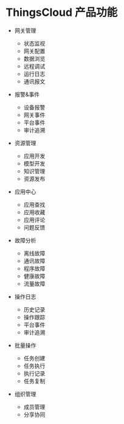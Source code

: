 # ThingsCloud 产品功能

* 网关管理
  * 状态监视
  * 网关配置
  * 数据浏览
  * 远程调试
  * 运行日志
  * 通讯报文

* 报警&事件
  * 设备报警
  * 网关事件
  * 平台事件
  * 审计追溯

* 资源管理
  * 应用开发
  * 模型开发
  * 知识管理
  * 资源发布

* 应用中心
  * 应用查找
  * 应用收藏
  * 应用评论
  * 问题反馈

* 故障分析
  * 离线故障
  * 通讯故障
  * 程序故障
  * 健康故障
  * 流量故障

* 操作日志
  * 历史记录
  * 操作跟踪
  * 平台事件
  * 审计追溯

* 批量操作
  * 任务创建
  * 任务执行
  * 执行记录
  * 任务复制


* 组织管理
  * 成员管理
  * 分享协同
